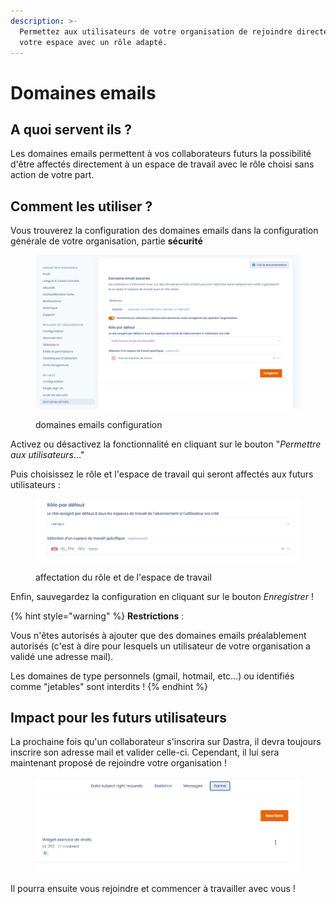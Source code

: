 ```yaml
---
description: >-
  Permettez aux utilisateurs de votre organisation de rejoindre directement
  votre espace avec un rôle adapté.
---
```


# Domaines emails

## A quoi servent ils ?

Les domaines emails permettent à vos collaborateurs futurs la possibilité d'être affectés directement à un espace de travail avec le rôle choisi sans action de votre part.

## Comment les utiliser  ?

Vous trouverez la configuration des domaines emails dans la configuration générale de votre organisation, partie **sécurité**&#x20;

<figure><img src="../../.gitbook/assets/image (16) (4).png" alt="Accès à la configuration des domaines email"><figcaption><p>domaines emails configuration</p></figcaption></figure>

Activez ou désactivez la fonctionnalité en cliquant sur le bouton "_Permettre aux utilisateurs_..."

Puis choisissez le rôle et l'espace de travail qui seront affectés aux futurs utilisateurs :&#x20;

<figure><img src="../../.gitbook/assets/image (2) (3) (3).png" alt=""><figcaption><p>affectation du rôle et de l'espace de travail</p></figcaption></figure>

Enfin, sauvegardez la configuration en cliquant sur le bouton _Enregistrer_ !

{% hint style="warning" %}
**Restrictions** :

Vous n'êtes autorisés à ajouter que des domaines emails préalablement autorisés (c'est à dire pour lesquels un utilisateur de votre organisation a validé une adresse mail).&#x20;

Les domaines de type personnels (gmail, hotmail, etc...) ou identifiés comme "jetables" sont interdits !
{% endhint %}

## Impact pour les futurs utilisateurs

La prochaine fois qu'un collaborateur s'inscrira sur Dastra, il devra toujours inscrire son adresse mail et valider celle-ci. Cependant, il lui sera maintenant proposé de rejoindre votre organisation !

<figure><img src="../../.gitbook/assets/image (1) (2).png" alt=""><figcaption></figcaption></figure>

Il pourra ensuite vous rejoindre et commencer à travailler avec vous !
